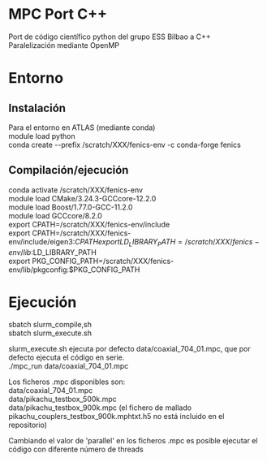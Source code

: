 # MPC Port C++ 
Port de código científico python del grupo ESS Bilbao a C++  
Paralelización mediante OpenMP  

# Entorno  
  
## Instalación  
Para el entorno en ATLAS (mediante conda)  
    module load python  
    conda create --prefix /scratch/XXX/fenics-env -c conda-forge fenics  

## Compilación/ejecución  
conda activate /scratch/XXX/fenics-env  
module load CMake/3.24.3-GCCcore-12.2.0  
module load Boost/1.77.0-GCC-11.2.0  
module load GCCcore/8.2.0  
export CPATH=/scratch/XXX/fenics-env/include  
export CPATH=/scratch/XXX/fenics-env/include/eigen3:$CPATH  
export LD_LIBRARY_PATH=/scratch/XXX/fenics-env/lib:$LD_LIBRARY_PATH  
export PKG_CONFIG_PATH=/scratch/XXX/fenics-env/lib/pkgconfig:$PKG_CONFIG_PATH  
  
# Ejecución  
sbatch slurm_compile,sh  
sbatch slurm_execute.sh  
  
slurm_execute.sh ejecuta por defecto data/coaxial_704_01.mpc, que por defecto ejecuta el código en serie.   
    ./mpc_run data/coaxial_704_01.mpc  
  
Los ficheros .mpc disponibles son:  
data/coaxial_704_01.mpc  
data/pikachu_testbox_500k.mpc  
data/pikachu_testbox_900k.mpc (el fichero de mallado pikachu_couplers_testbox_900k.mphtxt.h5 no está incluido en el repositorio)  
  
Cambiando el valor de 'parallel' en los ficheros .mpc es posible ejecutar el código con diferente número de threads  